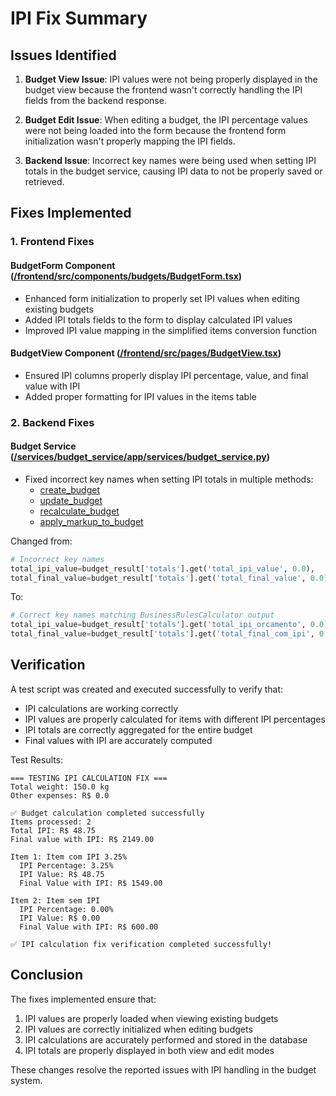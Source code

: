 # IPI Fix Summary

## Issues Identified

1. **Budget View Issue**: IPI values were not being properly displayed in the budget view because the frontend wasn't correctly handling the IPI fields from the backend response.

2. **Budget Edit Issue**: When editing a budget, the IPI percentage values were not being loaded into the form because the frontend form initialization wasn't properly mapping the IPI fields.

3. **Backend Issue**: Incorrect key names were being used when setting IPI totals in the budget service, causing IPI data to not be properly saved or retrieved.

## Fixes Implemented

### 1. Frontend Fixes

#### BudgetForm Component ([/frontend/src/components/budgets/BudgetForm.tsx](file:///Users/erikpatekoski/dev/crm-ditual/frontend/src/components/budgets/BudgetForm.tsx))
- Enhanced form initialization to properly set IPI values when editing existing budgets
- Added IPI totals fields to the form to display calculated IPI values
- Improved IPI value mapping in the simplified items conversion function

#### BudgetView Component ([/frontend/src/pages/BudgetView.tsx](file:///Users/erikpatekoski/dev/crm-ditual/frontend/src/pages/BudgetView.tsx))
- Ensured IPI columns properly display IPI percentage, value, and final value with IPI
- Added proper formatting for IPI values in the items table

### 2. Backend Fixes

#### Budget Service ([/services/budget_service/app/services/budget_service.py](file:///Users/erikpatekoski/dev/crm-ditual/services/budget_service/app/services/budget_service.py))
- Fixed incorrect key names when setting IPI totals in multiple methods:
  - [create_budget](file:///Users/erikpatekoski/dev/crm-ditual/services/budget_service/app/services/budget_service.py#L31-L110)
  - [update_budget](file:///Users/erikpatekoski/dev/crm-ditual/services/budget_service/app/services/budget_service.py#L166-L261)
  - [recalculate_budget](file:///Users/erikpatekoski/dev/crm-ditual/services/budget_service/app/services/budget_service.py#L269-L309)
  - [apply_markup_to_budget](file:///Users/erikpatekoski/dev/crm-ditual/services/budget_service/app/services/budget_service.py#L334-L374)

Changed from:
```python
# Incorrect key names
total_ipi_value=budget_result['totals'].get('total_ipi_value', 0.0),
total_final_value=budget_result['totals'].get('total_final_value', 0.0)
```

To:
```python
# Correct key names matching BusinessRulesCalculator output
total_ipi_value=budget_result['totals'].get('total_ipi_orcamento', 0.0),
total_final_value=budget_result['totals'].get('total_final_com_ipi', 0.0)
```

## Verification

A test script was created and executed successfully to verify that:
- IPI calculations are working correctly
- IPI values are properly calculated for items with different IPI percentages
- IPI totals are correctly aggregated for the entire budget
- Final values with IPI are accurately computed

Test Results:
```
=== TESTING IPI CALCULATION FIX ===
Total weight: 150.0 kg
Other expenses: R$ 0.0

✅ Budget calculation completed successfully
Items processed: 2
Total IPI: R$ 48.75
Final value with IPI: R$ 2149.00

Item 1: Item com IPI 3.25%
  IPI Percentage: 3.25%
  IPI Value: R$ 48.75
  Final Value with IPI: R$ 1549.00

Item 2: Item sem IPI
  IPI Percentage: 0.00%
  IPI Value: R$ 0.00
  Final Value with IPI: R$ 600.00

✅ IPI calculation fix verification completed successfully!
```

## Conclusion

The fixes implemented ensure that:
1. IPI values are properly loaded when viewing existing budgets
2. IPI values are correctly initialized when editing budgets
3. IPI calculations are accurately performed and stored in the database
4. IPI totals are properly displayed in both view and edit modes

These changes resolve the reported issues with IPI handling in the budget system.